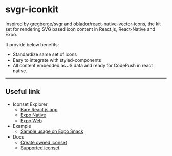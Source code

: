 # svgr-iconkit

Inspired by [gregberge/svgr](https://github.com/gregberge/svgr) and [oblador/react-native-vector-icons](https://github.com/oblador/react-native-vector-icons), the kit set for rendering SVG based icon content in React.js, React-Native and Expo.

It provide below benefits:
- Standardize same set of icons
- Easy to integrate with styled-components
- All content embedded as JS data and ready for CodePush in react native.

--- 

## Useful link

- Iconset Explorer
  - [Bare React.js app](/explorer)
  - [Expo Native](https://expo.io/@lemankk/svgr-iconkit-expo-explorer)
  - [Expo Web](/expo-explorer)
- Example
  - [Sample usage on Expo Snack](https://snack.expo.io/@lemankk/svgr-iconkit-sample-with-material-design-icons)
- Docs
  - [Create owned iconset](/CreateOwnedIconset.md)
  - [Supported iconset](/SupportedIconset.md)

